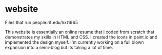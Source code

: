 # website
Files that run people.rit.edu/hxt1965

This website is essentially an online resume that I coded from scratch 
that demonstrates my skills in HTML and CSS. I created the icons in paint.io and implemented the design
myself. 
I'm currently working on a full blown expansion into a semi-blog but its taking a lot of time.
